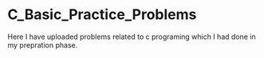 # C_Basic_Practice_Problems
Here I have uploaded problems related to c programing which I had done in my prepration phase.
